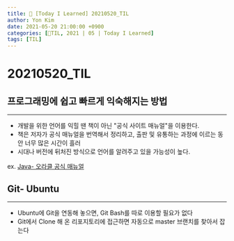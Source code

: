 ```yaml
---
title: 👀 [Today I Learned] 20210520_TIL
author: Yon Kim
date: 2021-05-20 21:00:00 +0900
categories: [👀TIL, 2021 | 05 | Today I Learned]
tags: [TIL]
---
```


20210520_TIL
===

프로그래밍에 쉽고 빠르게 익숙해지는 방법
-------------
---

* 개발을 위한 언어를 익힐 땐 책이 아닌 "공식 사이트 매뉴얼"을 이용한다.
* 책은 저자가 공식 매뉴얼을 번역해서 정리하고, 출판 및 유통하는 과정에 이르는 동안 너무 많은 시간이 흘러
* 시대나 버전에 뒤처진 방식으로 언어를 알려주고 있을 가능성이 높다.

ex. [Java- 오라클 공식 매뉴얼](https://docs.oracle.com/javase/tutorial/java/concepts/object.html)


Git- Ubuntu
-------------
---

* Ubuntu에 Git을 연동해 놓으면, Git Bash를 따로 이용할 필요가 없다
* Git에서 Clone 해 온 리포지토리에 접근하면 자동으로 master 브랜치를 찾아서 잡는다